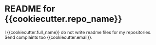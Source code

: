 # README for {{cookiecutter.repo_name}}

I {{cookiecutter.full_name}} do not write readme files for my repositories.  
Send complaints too {{cookiecutter.email}}. 